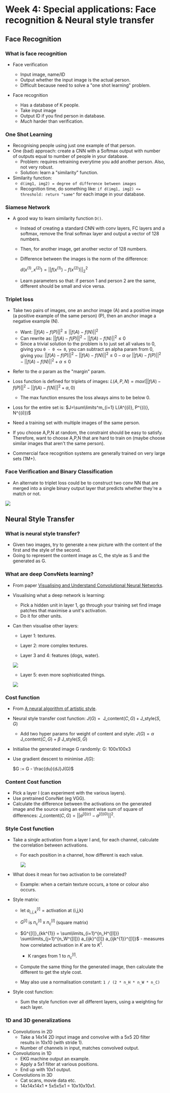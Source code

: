 # Week 4: Special applications: Face recognition & Neural style transfer

## Face Recognition

### What is face recognition

* Face verification
  * Input image, name/ID
  * Output whether the input image is the actual person.
  * Difficult because need to solve a "one shot learning" problem.

* Face recognition
  * Has a database of K people.
  * Take input image
  * Output ID if you find person in database.
  * *Much* harder than verification.


### One Shot Learning

* Recognising people using just one example of that person.
* One (bad) approach: create a CNN with a Softmax output with number of outputs equal to number of people in your database.
  * Problem: requires retraining everytime you add another person. Also, not very robust.
  * Solution: learn a "similarity" function.
* Similarity function:
  * `d(img1, img2) = degree of difference between images`
  * Recognition time, do something like: `if d(img1, img2) <= threshold: return "same"` for each image in your database.

### Siamese Network

* A good way to learn similarity function `D()`.
  * Instead of creating a standard CNN with conv layers, FC layers and a softmax, remove the final softmax layer and output a vector of 128 numbers.
  * Then, for another image, get another vector of 128 numbers.
  * Difference between the images is the norm of the difference:

    $d(x^{(1)}, x^{(2)}) = ||f(x^{(1)}) - f(x^{(2)})||^2_2$
  * Learn parameters so that: if person 1 and person 2 are the same, different should be small and vice versa.

### Triplet loss

* Take two pairs of images, one an anchor image (A) and a positive image (a positive example of the same person) (P), then an anchor image a negative example (N).
  * Want: $||f(A)-f(P)||^2 \le ||f(A)-f(N)||^2$
  * Can rewrite as: $||f(A)-f(P)||^2 - ||f(A)-f(N)||^2 \le 0$
  * Since a trivial solution to the problem is to just set all values to 0, giving you `0 - 0 <= 0`, you can subtract an alpha param from 0, giving you: $||f(A)-f(P)||^2 - ||f(A)-f(N)||^2 \le 0 - \alpha$ or $||f(A)-f(P)||^2 - ||f(A)-f(N)||^2 + \alpha \le 0$
* Refer to the $\alpha$ param as the "margin" param.

* Loss function is defined for triplets of images:
  $L(A,P,N)=max(||f(A)-f(P)||^2-||f(A)-f(N)||^2 + \alpha, 0)$
    * The max function ensures the loss always aims to be below 0.

* Loss for the entire set is: $J=\sum\limits^m_{i=1} L(A^{(i)}, P^{(i)}, N^{(i)})$
* Need a training set with multiple images of the same person.
* If you choose A,P,N at random, the constraint should be easy to satisfy. Therefore, want to choose A,P,N that are hard to train on (maybe choose similar images that aren't the same person).
* Commercial face recognition systems are generally trained on very large sets (1M+).

### Face Verification and Binary Classification

* An alternate to triplet loss could be to construct two conv NN that are merged into a single binary output layer that predicts whether they're a match or not.

![](assets/week-61b1dabf.png)

## Neural Style Transfer

### What is neural style transfer?

* Given two images, try to generate a new picture with the content of the first and the style of the second.
* Going to represent the content image as C, the style as S and the generated as G.

### What are deep ConvNets learning?

* From paper [Visualising and Understand Convolutional Neural Networks](https://arxiv.org/pdf/1311.2901.pdf).
* Visualising what a deep network is learning:
  * Pick a hidden unit in layer 1, go through your training set find image patches that maximise a unit's activation.
  * Do it for other units.

* Can then visualise other layers:

  * Layer 1: textures.

  * Layer 2: more complex textures.

  * Layer 3 and 4: features (dogs, water).

  ![](assets/week-4f3a176c.png)

  * Layer 5: even more sophisticated things.

  ![](assets/week-8f9cf470.png)

### Cost function

* From [A neural algorithm of artistic style](https://arxiv.org/pdf/1508.06576.pdf).
* Neural style transfer cost function:
  $J(G) = \text{ J_content}(C, G) + \text{J_style}(S, G)$
  * Add two hyper params for weight of content and style:
  $J(G) = \alpha \text{ J_content}(C, G) + \beta \text{ J_style}(S, G)$
* Initialise the generated image G randomly:  G: 100x100x3
* Use gradient descent to minimise $J(G)$:

  $G := G - \frac{du}{dJ}J(G)$

### Content Cost function

* Pick a layer l (can experiment with the various layers).
* Use pretrained ConvNet (eg VGG).
* Calculate the difference between the activations on the generated image and the source using an element wise sum of square of differences:  $\text{J_content}(C, G) = ||a^{[l](c)} - a^{[l](G)}||^2$.

### Style Cost function

* Take a single activation from a layer l and, for each channel, calculate the correlation between activations.
  * For each position in a channel, how different is each value.

      ![](assets/week-a5aab40f.png)

* What does it mean for two activation to be correlated?
  * Example: when a certain texture occurs, a tone or colour also occurs.


* Style matrix:

  * let $a^{[l]}_{i,j,k} = \text{activation at (i,j,k)}$
  * $G^{[l]}$ is $n^{[l]}_c \text{ x }  n^{[l]}_c$ (square matrix)

  * $G^{[l]}_{kk^{1}} = \sum\limits_{i=1}^{n_H^{[l]}} \sum\limits_{j=1}^{n_W^{[l]}} a_{ijk}^{[l]} a_{ijk^{1}}^{[l]}$ - measures how correlated activation in $K$ are to $K^1$.
    * K ranges from 1 to $n_c^{[l]}$.

  * Compute the same thing for the generated image, then calculate the different to get the style cost.
  * May also use a normalisation constant: `1 / (2 * n_H * n_W * n_C)`

* Style cost function:
  * Sum the style function over all different layers, using a weighting for each layer.

### 1D and 3D generalizations

* Convolutions in 2D
  * Take a 14x14 2D input image and convolve with a 5x5 2D filter results in 10x10 (with stride 1).
  * Number of channels in input, matches convolved output.
* Convolutions in 1D
  * EKG machine output an example.
  * Apply a 5x1 filter at various positions.
  * End up with 10x1 output.
* Convolutions in 3D
  * Cat scans, movie data etc.
  * 14x14x14x1 * 5x5x5x1 = 10x10x10x1.

